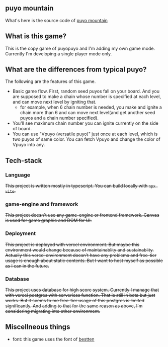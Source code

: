 ## puyo mountain
What's here is the source code of [puyo mountain](https://puyomountain.com/)  

## What is this game?
This is the copy game of puyopuyo and I'm adding my own game mode.  
Currently I'm developing a single player mode only.

## What are the differences from typical puyo?
The following are the features of this game.
- Basic game flow. First, random seed puyos fall on your board. And you are supposed to make a chain whose number is specified at each level, and can move next level by igniting that.
  - for example, when 6 chain number is needed, you make and ignite a chain more than 6 and can move next level(and get another seed puyos and a chain number specified).
- You'll see maximum chain number you can ignite currently on the side of board.
- You can use "Vpuyo (versatile puyo)" just once at each level, which is two puyos of same color. You can fetch Vpuyo and change the color of Vpuyo into any.

## Tech-stack
### Language
~~This project is written mostly in typescript. You can build locally with `npx vite`.~~
### game-engine and framework
~~This project doesn't use any game-engine or frontend framework. Canvas is used for game graphic and DOM for UI.~~
### Deployment
~~This project is deployed with vercel environment. But maybe this environment would change because of maintainablity and sustainablity. Actually this vercel environment doesn't have any problems and free-tier usage is enough about static contents. But I want to host myself as possible as I can in the future.~~
### Database
~~This project uses database for high score system. Currently I manage that with vercel postgres with serverless function. That is still in beta but just works. But it seems to me free-tier usage of this postgres is limited significantly. And adding to that for the same reason as above, I'm considering migrating into other environment.~~

## Miscellneous things
- font: this game uses the font of [bestten](https://booth.pm/ja/items/2747965)
